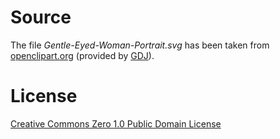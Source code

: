 # Source
The file *Gentle-Eyed-Woman-Portrait.svg* has been taken from [openclipart.org](https://openclipart.org/detail/236736/gentle-eyed-woman-portrait) (provided by [GDJ](https://openclipart.org/user-detail/GDJ)).

# License
[Creative Commons Zero 1.0 Public Domain License](http://creativecommons.org/publicdomain/zero/1.0/)